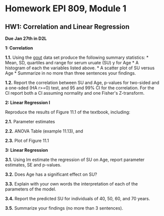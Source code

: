 # Homework EPI 809, Module 1

## HW1: Correlation and Linear Regression

**Due Jan 27th in D2L**

**1: Correlation**
  
  **1.1.** Using the [gout](https://github.com/gdlc/EPI809/blob/master/gout.txt) data set produce the following summary statistics:
    * Mean, SD, quartiles and range for serum uruate (SU) y for Age
    * A histogram of each the variables listed above.
    * A scatter plot of SU versus Age
    * Summarize in no more than three sentences your findings.
   
  **1.2.** Report the correlation between SU and Age, p-values for two-sided and a one-sded (HA r>=0) test, and 95 and 99% CI for the correlation. For the CI report both a CI assuming normality and one Fisher's Z-transform.

**2: Linear Regression I**

Reproduce the results of Figure 11.1 of the textbook, including:
  
  **2.1.** Parameter estimates
  
  **2.2.** ANOVA Table (example 11.13), and
  
  **2.3.** Plot of Figure 11.1
 
**3: Linear Regression**

  **3.1.** Using lm estimate the regression of SU on Age, report parameter estimates, SE and p-values.
  
  **3.2.** Does Age has a significant effect on SU?
  
  **3.3.** Explain with your own words the interpretation of each of the parameters of the model.
  
  **3.4.** Report the predicted SU for individuals of 40, 50, 60, and 70 years.
  
  **3.5.** Summarize your findings (no more than 3 sentences).
